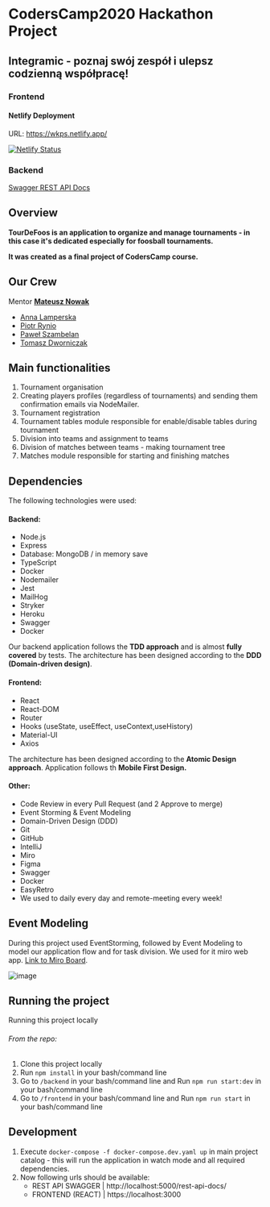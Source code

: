 # CodersCamp2020 Hackathon Project
## Integramic - poznaj swój zespół i ulepsz codzienną współpracę!

### Frontend

#### Netlify Deployment

URL: https://wkps.netlify.app/

[![Netlify Status](https://api.netlify.com/api/v1/badges/8b1e040a-66a9-4aa9-be7c-0c5e002105df/deploy-status)](https://app.netlify.com/sites/wkps/deploys)


### Backend

[Swagger REST API Docs](https://coderscamp2020-tablesoccer.herokuapp.com/rest-api-docs/)

## Overview

**TourDeFoos is an application to organize and manage tournaments - in this case it's dedicated especially for foosball tournaments.**

**It was created as a final project of CodersCamp course.**


## Our Crew

Mentor **[Mateusz Nowak](https://github.com/nowakprojects)**

- [Anna Lamperska](https://github.com/lamparina)
- [Piotr Rynio](https://github.com/PiotrWR)
- [Paweł Szambelan](https://github.com/Szambelan)
- [Tomasz Dworniczak](https://github.com/tomdworniczak)


## Main functionalities

1. Tournament organisation
2. Creating players profiles (regardless of tournaments) and sending them confirmation emails via NodeMailer.
3. Tournament registration
4. Tournament tables module responsible for enable/disable tables during tournament
5. Division into teams and assignment to teams
6. Division of matches between teams - making tournament tree
7. Matches module responsible for starting and finishing matches


## Dependencies

The following technologies were used:

#### Backend:
- Node.js
- Express
- Database: MongoDB / in memory save
- TypeScript
- Docker
- Nodemailer
- Jest
- MailHog
- Stryker
- Heroku
- Swagger
- Docker

Our backend application follows the **TDD approach** and is almost **fully covered** by tests. The architecture has been designed according to the **DDD (Domain-driven design)**.

#### Frontend:
- React
- React-DOM
- Router
- Hooks (useState, useEffect, useContext,useHistory)
- Material-UI
- Axios

The architecture has been designed according to the **Atomic Design approach**. Application follows th **Mobile First Design.**

#### Other:
- Code Review in every Pull Request (and 2 Approve to merge)
- Event Storming & Event Modeling
- Domain-Driven Design (DDD)
- Git
- GitHub
- IntelliJ
- Miro
- Figma
- Swagger
- Docker
- EasyRetro
- We used to daily every day and remote-meeting every week!


## Event Modeling

During this project used EventStorming, followed by Event Modeling to model our application flow and for task division.
We used for it miro web app.
[Link to Miro Board](https://miro.com/app/board/o9J_lOEebqI=/?moveToWidget=3074457356075616433&cot=14).

![image](https://user-images.githubusercontent.com/31566345/111337374-537e9680-8676-11eb-861e-b1b358bfc0ab.png)

## Running the project

Running this project locally

###### From the repo:

1. Clone this project locally
2. Run `npm install` in your bash/command line
3. Go to `/backend` in your bash/command line and Run `npm run start:dev` in your bash/command line
4. Go to `/frontend` in your bash/command line and Run `npm run start` in your bash/command line

## Development
1. Execute `docker-compose -f docker-compose.dev.yaml up` in main project catalog -  this will run the application in watch mode and all required dependencies.
2. Now following urls should be available:
   - REST API SWAGGER  |   http://localhost:5000/rest-api-docs/
   - FRONTEND (REACT)  |   https://localhost:3000

